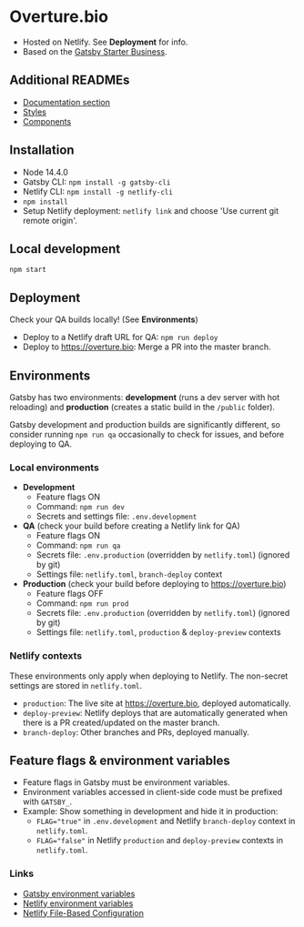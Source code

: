# Overture.bio

- Hosted on Netlify. See **Deployment** for info. 
- Based on the [Gatsby Starter Business](https://gatsby-starter-business.netlify.com).

## Additional READMEs

- [Documentation section](markdown/documentation/README.md)
- [Styles](src/styles/README.md)
- [Components](src/components/README.md)

## Installation

- Node 14.4.0
- Gatsby CLI: `npm install -g gatsby-cli`
- Netlify CLI: `npm install -g netlify-cli`
- `npm install`
- Setup Netlify deployment: `netlify link` and choose 'Use current git remote origin'.

## Local development

`npm start`

## Deployment

Check your QA builds locally! (See **Environments**)

- Deploy to a Netlify draft URL for QA: `npm run deploy`
- Deploy to https://overture.bio: Merge a PR into the master branch.

## Environments

Gatsby has two environments: **development** (runs a dev server with hot reloading) and **production** (creates a static build in the `/public` folder).

Gatsby development and production builds are significantly different, so consider running `npm run qa` occasionally to check for issues, and before deploying to QA.

### Local environments

- **Development**
  - Feature flags ON
  - Command: `npm run dev`
  - Secrets and settings file: `.env.development`
- **QA** (check your build before creating a Netlify link for QA)
  - Feature flags ON
  - Command: `npm run qa`
  - Secrets file: `.env.production` (overridden by `netlify.toml`) (ignored by git)
  - Settings file: `netlify.toml`, `branch-deploy` context
- **Production** (check your build before deploying to https://overture.bio)
  - Feature flags OFF
  - Command: `npm run prod`
  - Secrets file: `.env.production` (overridden by `netlify.toml`) (ignored by git)
  - Settings file: `netlify.toml`, `production` & `deploy-preview` contexts

### Netlify contexts

These environments only apply when deploying to Netlify. The non-secret settings are stored in `netlify.toml`.

- `production`: The live site at https://overture.bio, deployed automatically.
- `deploy-preview`: Netlify deploys that are automatically generated when there is a PR created/updated on the master branch.
- `branch-deploy`: Other branches and PRs, deployed manually.

## Feature flags & environment variables

- Feature flags in Gatsby must be environment variables.
- Environment variables accessed in client-side code must be prefixed with `GATSBY_`.
- Example: Show something in development and hide it in production:
  - `FLAG="true"` in `.env.development` and Netlify `branch-deploy` context in `netlify.toml`.
  - `FLAG="false"` in Netlify `production` and `deploy-preview` contexts in `netlify.toml`.

### Links

- [Gatsby environment variables](https://www.gatsbyjs.com/docs/environment-variables/)
- [Netlify environment variables](https://docs.netlify.com/configure-builds/environment-variables/)
- [Netlify File-Based Configuration](https://docs.netlify.com/configure-builds/file-based-configuration/#sample-file)
